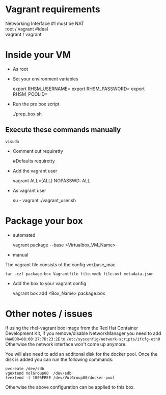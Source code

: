 # Vagrant requirements
Networking Interface #1 must be NAT  
root / vagrant #ideal  
vagrant / vagrant  


# Inside your VM

- As root

- Set your environment variables

    export RHSM_USERNAME=
    export RHSM_PASSWORD=
    export RHSM_POOLID=

- Run the pre box script

    ./prep_box.sh

## Execute these commands manually

    visudo

- Comment out requiretty


    #Defaults requiretty

- Add the vagrant user


    vagrant ALL=(ALL) NOPASSWD: ALL

- As vagrant user


    su - vagrant
    ./vagrant_user.sh

# Package your box
- automated

    vagrant package --base <Virtualbox_VM_Name>

- manual

The vagrant file consists of the config.vm.base_mac

    tar -czf package.box Vagrantfile file.vmdk file.ovf metadata.json

- Add the box to your vagrant config

    vagrant box add <Box_Name> package.box
    
    
# Other notes / issues

If using the rhel-vagrant box image from the Red Hat Container Development Kit, if you remove/disable NetworkManager you need to add `HWADDR=08:00:27:7D:23:2E` to `/etc/sysconfig/network-scripts/ifcfg-eth0`
Otherwise the network interface won't come up anymore.

You will also need to add an additonal disk for the docker pool.  Once the disk is added you can run the following commands:

    pvcreate /dev/sdb
    vgextend VolGroup00  /dev/sdb
    lvextend -l 100%FREE /dev/VolGroup00/docker-pool

Otherwise the above configuration can be applied to this box.

